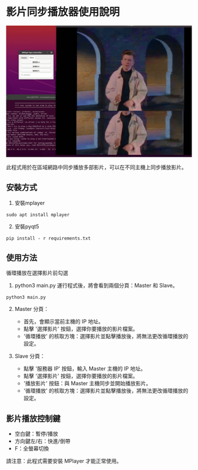 # 影片同步播放器使用說明

![demo](https://github.com/Oliver0804/sync_player/blob/main/%E6%88%AA%E5%9C%96%202023-08-02%20%E4%B8%8B%E5%8D%8811.09.22.png)

此程式用於在區域網路中同步播放多部影片，可以在不同主機上同步播放影片。
## 安裝方式
1. 安裝mplayer
```
sudo apt install mplayer
```


2. 安裝pyqt5
```
pip install - r requirements.txt
```

## 使用方法

循環播放在選擇影片前勾選

1. python3 main.py 運行程式後，將會看到兩個分頁：Master 和 Slave。
```
python3 main.py
```

2. Master 分頁：

   - 首先，會顯示當前主機的 IP 地址。
   - 點擊 '選擇影片' 按鈕，選擇你要播放的影片檔案。
   - '循環播放' 的核取方塊：選擇影片並點擊播放後，將無法更改循環播放的設定。

3. Slave 分頁：

   - 點擊 '服務器 IP' 按鈕，輸入 Master 主機的 IP 地址。
   - 點擊 '選擇影片' 按鈕，選擇你要播放的影片檔案。
   - '播放影片' 按鈕：與 Master 主機同步並開始播放影片。
   - '循環播放' 的核取方塊：選擇影片並點擊播放後，將無法更改循環播放的設定。

## 影片播放控制鍵

- 空白鍵：暫停/播放
- 方向鍵左/右：快進/倒帶
- F：全螢幕切換

請注意：此程式需要安裝 MPlayer 才能正常使用。
